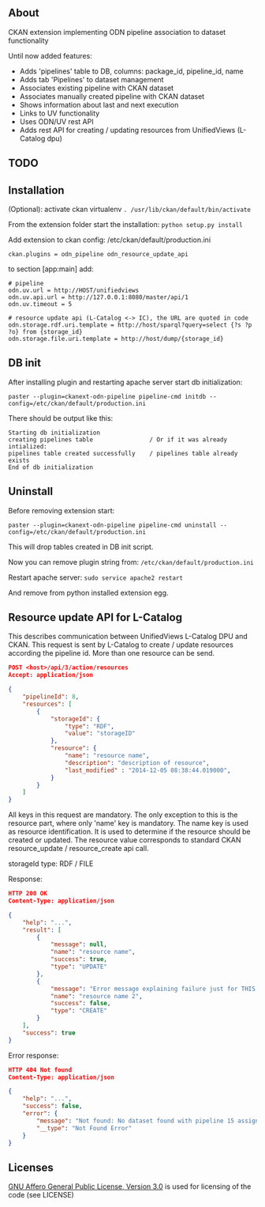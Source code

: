 About
-------

CKAN extension implementing ODN pipeline association to dataset functionality 

Until now added features:
* Adds 'pipelines' table to DB, columns: package_id, pipeline_id, name
* Adds tab 'Pipelines' to dataset management
* Associates existing pipeline with CKAN dataset
* Associates manually created pipeline with CKAN dataset
* Shows information about last and next execution
* Links to UV functionality
* Uses ODN/UV rest API
* Adds rest API for creating / updating resources from UnifiedViews (L-Catalog dpu)

TODO
-------


Installation
-------

(Optional): activate ckan virtualenv ``` . /usr/lib/ckan/default/bin/activate ```

From the extension folder start the installation: ``` python setup.py install ```

Add extension to ckan config: /etc/ckan/default/production.ini

```
ckan.plugins = odn_pipeline odn_resource_update_api
```

to section [app:main] add:
```ApacheConf
# pipeline
odn.uv.url = http://HOST/unifiedviews
odn.uv.api.url = http://127.0.0.1:8080/master/api/1
odn.uv.timeout = 5

# resource update api (L-Catalog <-> IC), the URL are quoted in code
odn.storage.rdf.uri.template = http://host/sparql?query=select {?s ?p ?o} from {storage_id}
odn.storage.file.uri.template = http://host/dump/{storage_id}
```

DB init
-------

After installing plugin and restarting apache server start db initialization:

```
paster --plugin=ckanext-odn-pipeline pipeline-cmd initdb --config=/etc/ckan/default/production.ini
```

There should be output like this:
```
Starting db initialization
creating pipelines table				/ Or if it was already intialized:
pipelines table created successfully	/ pipelines table already exists
End of db initialization
```

Uninstall
-------

Before removing extension start:

```
paster --plugin=ckanext-odn-pipeline pipeline-cmd uninstall --config=/etc/ckan/default/production.ini
```

This will drop tables created in DB init script.

Now you can remove plugin string from: ``` /etc/ckan/default/production.ini ```

Restart apache server: ``` sudo service apache2 restart ```

And remove from python installed extension egg.

Resource update API for L-Catalog
-------

This describes communication between UnifiedViews L-Catalog DPU and CKAN. This request
is sent by L-Catalog to create / update resources according the pipeline id. More than
one resource can be send.
```JSON
POST <host>/api/3/action/resources
Accept: application/json

{
	"pipelineId": 8,
	"resources": [
		{
			"storageId": {
				"type": "RDF",
				"value": "storageID"
			},
			"resource": {
				"name": "resource name",
				"description": "description of resource",
				"last_modified" : "2014-12-05 08:38:44.019000",
			}
		}
	]
}
```
All keys in this request are mandatory. The only exception to this is the resource part,
where only 'name' key is mandatory. The name key is used as resource identification. It
is used to determine if the resource should be created or updated. The resource value
corresponds to standard CKAN resource_update / resource_create api call.

storageId type: RDF / FILE

Response:
```JSON
HTTP 200 OK
Content-Type: application/json

{
	"help": "...",
	"result": [
		{
			"message": null,
            "name": "resource name",
			"success": true,
			"type": "UPDATE"
		},
		{
			"message": "Error message explaining failure just for THIS resource.",
            "name": "resource name 2",
			"success": false,
			"type": "CREATE"
		}
	],
	"success": true
}
```

Error response:
```JSON
HTTP 404 Not found
Content-Type: application/json

{
	"help": "...",
	"success": false,
	"error": {
		"message": "Not found: No dataset found with pipeline 15 assigned to it.",
		"__type": "Not Found Error"
	}
}
```

Licenses
-------

[GNU Affero General Public License, Version 3.0](http://www.gnu.org/licenses/agpl-3.0.html) is used for licensing of the code (see LICENSE)
